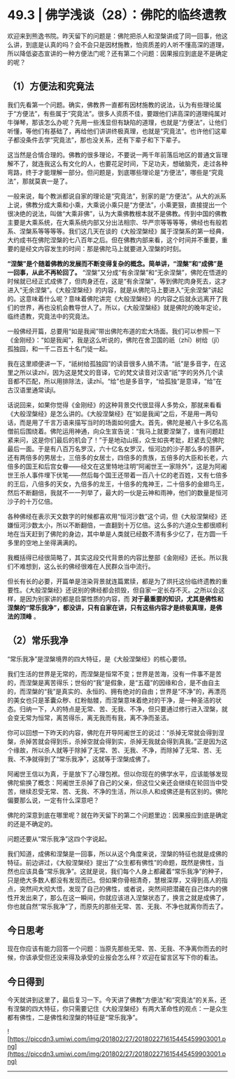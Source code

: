 # 49.3 | 佛学浅谈（28）：佛陀的临终遗教

欢迎来到熊逸书院。昨天留下的问题是：佛陀把杀人和涅槃讲成了同一回事，他这么讲，到底是认真的吗？会不会只是因材施教，怕资质差的人听不懂高深的道理，所以降低姿态宣讲的一种方便法门呢？还有第二个问题：因果报应到底是不是确定的呢？

## （1）方便法和究竟法

我们先看第一个问题。确实，佛教界一直都有因材施教的说法，认为有些理论属于“方便法”，有些属于“究竟法”。很多人资质不佳，要跟他们讲高深的道理纯属对牛弹琴，那该怎么办呢？先用一些浅显但有缺陷的道理，也就是“方便法”，让他们听懂，等他们有基础了，再给他们讲讲终极真理，也就是“究竟法”。也许他们这辈子都没条件去学“究竟法”，那也没关系，还有下辈子和下下辈子。

这当然是合情合理的。佛教的很多理论，不要说一两千年前落后地区的普通文盲理解不了，就连我这么有文化的人，也要花足时间，下足功夫，想破脑壳，走过各种弯路，终于才能理解一部分。但问题是，到底哪些理论是“方便法”，哪些是“究竟法”，那就莫衷一是了。

一般来说，每个教派都说自家的理论是“究竟法”，别家的是“方便法”。从大的派系上说，佛教分成大乘和小乘，大乘说小乘只是“方便法”，小乘更狠，直接提出一个很决绝的说法，叫做“大乘非佛”，认为大乘佛教根本就不是佛教。传到中国的佛教主要是大乘系统，在大乘系统内部又分出法相宗、华严宗等等等等，佛经也有般若系、涅槃系等等等等。我们这几天在谈的《大般涅槃经》属于涅槃系的第一经典，大约成书在佛陀涅槃的七八百年之后。但在佛教内部来看，这个时间并不重要，重要的是经文内容发生的时间：那是佛陀马上就要进入涅槃的时刻。

 **“涅槃”是个随着佛教的发展而不断变得复杂的概念。简单讲，“涅槃”和“成佛”是一回事，从此不再轮回了。** “涅槃”又分成“有余涅槃”和“无余涅槃”，佛陀在悟道的时候就已经正式成佛了，但肉身还在，这是“有余涅槃”，等到佛陀肉身死去，这才进入“无余涅槃”。《大般涅槃经》的内容，就是从佛陀马上要进入“无余涅槃”讲起的。这意味着什么呢？意味着佛陀讲完《大般涅槃经》的内容之后就永远离开了我们的世界，再也没机会教导世人了。所以，《大般涅槃经》就是佛陀的晚年定论，临终遗教，究竟法中的究竟法。

一般佛经开篇，总要用“如是我闻”带出佛陀布道的宏大场面。我们可以参照一下《金刚经》：“如是我闻”，我是这么听说的，佛陀在舍卫国的祇（zhī）树给（jǐ）孤独园，和一千二百五十名门徒一起。

我在这里顺便讲一下，“祇树给孤独园”的读音很多人搞不清。“祇”是多音字，在这里之所以读zhī，因为这是梵文的音译，它的梵文读音对汉语“祇”字的另外几个读音都不匹配，所以用排除法，读zhī。“给”也是多音字，“给孤独”是意译，“给”在古汉语里通常读jǐ。

话说回来，如果你觉得《金刚经》的这种背景交代很显得人多势众，那就来看看《大般涅槃经》是怎么讲的。《大般涅槃经》在“如是我闻”之后，不是用一两句话，而是用了千言万语来描写当时的场面如何盛大。首先，佛陀是被八十多亿名高僧前后围绕着。佛陀运用神通，向众生宣告说：“我马上就要涅槃了，谁有问题赶紧来问，这是你们最后的机会了！”于是地动山摇，众生如丧考妣，赶紧去见佛陀最后一面。于是有八百万名罗汉，六十亿名女罗汉，恒河边的沙子那么多的菩萨，还有两倍多的男居士，三倍多的女居士，四倍多的贵族，五倍多的大臣和长老，六倍多的国王和后宫女眷——经文在这里特地注明“阿阇世王一家除外”，这是为阿阇世王杀人事件埋下伏笔——然后每个国王还带着一百八十亿的老百姓，又有七倍多的王后，八倍多的天女，九倍多的龙王，十倍多的鬼神王，二十倍多的金翅鸟王，然后不断翻倍，我就不一一列举了，最大的一伙是云神和雨神，他们的数量是恒河沙子的十万亿倍。

各种佛经在表示天文数字的时候都喜欢用“恒河沙数”这个词，但《大般涅槃经》还嫌恒河沙数太小，所以不断翻倍，一直翻到十万亿倍。这么多的六道众生都很顺利地在当天赶到了佛陀的身边，其中单是人类就已经数不清有多少亿了，在方圆一千多里的空地上坐得满满的。

我概括得已经很简略了，其实这段交代背景的内容比整部《金刚经》还长。所以我们不难想到，这么长的佛经很难在人民群众当中流行。

但长有长的必要，开篇单是渲染背景就连篇累牍，都是为了烘托这份临终遗教的重要性。《大般涅槃经》还说别的佛经都会损毁，但自家一定长存不灭。之所以会这样，是因为别家讲的都是启蒙性质的内容，而 **对于最重要的知识，尤其是佛性和涅槃的“常乐我净”，都没讲，只有自家在讲，只有这些内容才是终极真理，是佛法的顶峰** 。

## （2）常乐我净

“常乐我净”是涅槃境界的四大特征，是《大般涅槃经》的核心要领。

我们生活的世界是无常的，而涅槃是恒常不变；世界是苦海，没有一件事不是苦的，而涅槃是离苦得乐；世俗的“我”是假象，是“五蕴”的因缘和合，是不由自主的，而涅槃的“我”是真实的、永恒的、拥有绝对的自由；世界是“不净”的，再漂亮的美女也只是革囊众秽、红粉骷髅，而涅槃意味着绝对的干净，是一种圣洁的状态。归纳一下，人的特点是无常、苦、无我、不净，但只要通过修行进入涅槃，就会变无常为恒常，离苦得乐，离无我而有我，离不净而圣洁。

你可以回想一下昨天的内容，佛陀在开导阿阇世王的说过：“杀掉无常就会得到涅槃，杀掉苦就会得到乐，杀掉空就会得到实，杀掉无我就会得到真我。”正是因为这个缘故，所以杀人就等于除掉了无常、苦、无我、不净，而除掉了无常、苦、无我、不净就得到了“常乐我净”，这就等于涅槃成佛了。

阿阇世王信以为真，于是放下了心理包袱。但以你现在的佛学水平，应该能够发现佛陀偷换了概念：阿阇世王杀掉了自己的父亲，但这位父亲还会继续在轮回当中受苦，继续忍受无常、苦、无我、不净的生活，所以杀人和成佛还是有区别的。佛陀偏要那么说，一定有什么深意吧？

佛陀的深意到底在哪里呢？就在昨天留下的第二个问题里边：因果报应到底是确定的还是不确定的。

问题还要从“常乐我净”这四个字说起。

我们知道，成佛和涅槃是一回事，所以从这个角度来说，涅槃的特征也就是成佛的特征。前边讲过，《大般涅槃经》提出了“众生都有佛性”的命题，既然是佛性，当然也应该具备“常乐我净”。这就是说，我们每个人身上都藏着“常乐我净”的种子，只是绝大多数人都没有发现而已。但如果你骨相清奇，慧根深厚，又得到高人的指点，突然间大彻大悟，发现了自己的佛性，或者说，突然间把潜藏在自己体内的佛性开发出来了，那么在这一瞬间，你就应该进入涅槃状态了，换言之就是成佛了，你也就自然“常乐我净”了，而原先的那些无常、苦、无我、不净也就离你而去了。

## 今日思考

现在你应该有能力回答一个问题：当原先那些无常、苦、无我、不净离你而去的时候，你该承受但还没来得及承受的业报会怎么样？欢迎在留言区写下你的看法。

## 今日得到

今天就讲到这里了，最后复习一下。今天讲了佛教“方便法”和“究竟法”的关系，还有涅槃的四大特征，你只需要记住《大般涅槃经》有两大革命性的观点：一是众生都有佛性，二是佛性和涅槃的特征是“常乐我净”。

![https://piccdn3.umiwi.com/img/201802/27/201802271615445459903001.png](https://piccdn3.umiwi.com/img/201802/27/201802271615445459903001.png)

---
